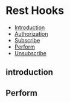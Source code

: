 # Rest Hooks

- [Introduction](#introduction)
- [Authorization](/oauth#authorization)
- [Subscribe](subscribe)
- [Perform](#perform)
- [Unsubscribe](unsubscribe)

<a name="introduction"></a>
## introduction

<a name="perform"></a>
## Perform